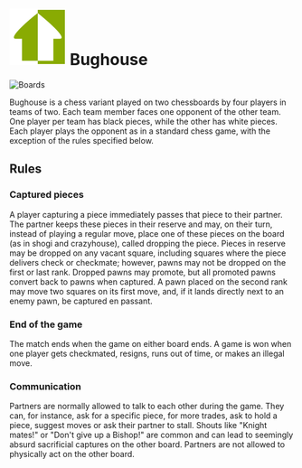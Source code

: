 # ![Bughouse](https://raw.githubusercontent.com/gbtami/pychess-variants/master/static/icons/Bughouse.svg) Bughouse

![Boards](https://github.com/gbtami/pychess-variants/blob/master/static/images/bugboards.png)

Bughouse is a chess variant played on two chessboards by four players in teams of two. Each team member faces one opponent of the other team. One player per team has black pieces, while the other has white pieces. Each player plays the opponent as in a standard chess game, with the exception of the rules specified below.

## Rules

### Captured pieces

A player capturing a piece immediately passes that piece to their partner. The partner keeps these pieces in their reserve and may, on their turn, instead of playing a regular move, place one of these pieces on the board (as in shogi and crazyhouse), called dropping the piece. Pieces in reserve may be dropped on any vacant square, including squares where the piece delivers check or checkmate; however, pawns may not be dropped on the first or last rank.  Dropped pawns may promote, but all promoted pawns convert back to pawns when captured. A pawn placed on the second rank may move two squares on its first move, and, if it lands directly next to an enemy pawn, be captured en passant.

### End of the game

The match ends when the game on either board ends. A game is won when one player gets checkmated, resigns, runs out of time, or makes an illegal move. 

### Communication

Partners are normally allowed to talk to each other during the game. They can, for instance, ask for a specific piece, for more trades, ask to hold a piece, suggest moves or ask their partner to stall. Shouts like "Knight mates!" or "Don't give up a Bishop!" are common and can lead to seemingly absurd sacrificial captures on the other board. Partners are not allowed to physically act on the other board.
